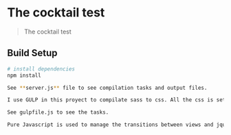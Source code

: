 # The cocktail test

> The cocktail test

## Build Setup

``` bash
# install dependencies
npm install

See **server.js** file to see compilation tasks and output files.

I use GULP in this proyect to compilate sass to css. All the css is setting in application.css file.

See gulpfile.js to see the tasks.

Pure Javascript is used to manage the transitions between views and jquery for collapse.